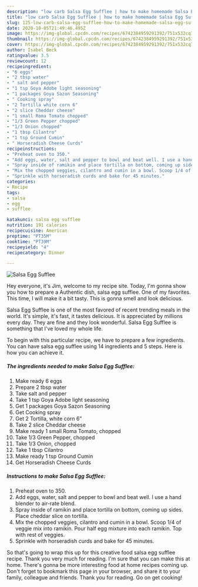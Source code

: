 ```yaml
---
description: "low carb Salsa Egg Sufflee | how to make homemade Salsa Egg Sufflee"
title: "low carb Salsa Egg Sufflee | how to make homemade Salsa Egg Sufflee"
slug: 125-low-carb-salsa-egg-sufflee-how-to-make-homemade-salsa-egg-sufflee
date: 2020-10-05T21:49:46.495Z
image: https://img-global.cpcdn.com/recipes/6742384959291392/751x532cq70/salsa-egg-sufflee-recipe-main-photo.jpg
thumbnail: https://img-global.cpcdn.com/recipes/6742384959291392/751x532cq70/salsa-egg-sufflee-recipe-main-photo.jpg
cover: https://img-global.cpcdn.com/recipes/6742384959291392/751x532cq70/salsa-egg-sufflee-recipe-main-photo.jpg
author: Isabel Beck
ratingvalue: 3.5
reviewcount: 12
recipeingredient:
- "6 eggs"
- "2 tbsp water"
- " salt and pepper"
- "1 tsp Goya Adobe light seasoning"
- "1 packages Goya Sazon Seasoning"
- " Cooking spray"
- "2 Tortilla white corn 6"
- "2 slice Cheddar cheese"
- "1 small Roma Tomato chopped"
- "1/3 Green Pepper chopped"
- "1/3 Onion chopped"
- "1 tbsp Cilantro"
- "1 tsp Ground Cumin"
- " Horseradish Cheese Curds"
recipeinstructions:
- "Preheat oven to 350."
- "Add eggs, water, salt and pepper to bowl and beat well. I use a hand blender to air-rate blend."
- "Spray inside of ramikin and place tortilla on bottom, coming up sides. Place cheddar slice on tortilla."
- "Mix the chopped veggies, cilantro and cumin in a bowl. Scoop 1/4 of veggie mix into ramikin.  Pour half egg mixture into each ramikin.  Top with rest of veggies."
- "Sprinkle with horseradish curds and bake for 45 minutes."
categories:
- Recipe
tags:
- salsa
- egg
- sufflee

katakunci: salsa egg sufflee 
nutrition: 191 calories
recipecuisine: American
preptime: "PT35M"
cooktime: "PT39M"
recipeyield: "4"
recipecategory: Dinner

---
```



![Salsa Egg Sufflee](https://img-global.cpcdn.com/recipes/6742384959291392/751x532cq70/salsa-egg-sufflee-recipe-main-photo.jpg)

Hey everyone, it's Jim, welcome to my recipe site. Today, I'm gonna show you how to prepare a Authentic dish, salsa egg sufflee. One of my favorites. This time, I will make it a bit tasty. This is gonna smell and look delicious.

Salsa Egg Sufflee is one of the most favored of recent trending meals in the world. It's simple, it's fast, it tastes delicious. It is appreciated by millions every day. They are fine and they look wonderful. Salsa Egg Sufflee is something that I've loved my whole life.




To begin with this particular recipe, we have to prepare a few ingredients. You can have salsa egg sufflee using 14 ingredients and 5 steps. Here is how you can achieve it.

<!--inarticleads1-->

##### The ingredients needed to make Salsa Egg Sufflee:

1. Make ready 6 eggs
1. Prepare 2 tbsp water
1. Take  salt and pepper
1. Take 1 tsp Goya Adobe light seasoning
1. Get 1 packages Goya Sazon Seasoning
1. Get  Cooking spray
1. Get 2 Tortilla, white corn 6&#34;
1. Take 2 slice Cheddar cheese
1. Make ready 1 small Roma Tomato, chopped
1. Take 1/3 Green Pepper, chopped
1. Take 1/3 Onion, chopped
1. Take 1 tbsp Cilantro
1. Make ready 1 tsp Ground Cumin
1. Get  Horseradish Cheese Curds




<!--inarticleads2-->

##### Instructions to make Salsa Egg Sufflee:

1. Preheat oven to 350.
1. Add eggs, water, salt and pepper to bowl and beat well. I use a hand blender to air-rate blend.
1. Spray inside of ramikin and place tortilla on bottom, coming up sides. Place cheddar slice on tortilla.
1. Mix the chopped veggies, cilantro and cumin in a bowl. Scoop 1/4 of veggie mix into ramikin.  Pour half egg mixture into each ramikin.  Top with rest of veggies.
1. Sprinkle with horseradish curds and bake for 45 minutes.




So that's going to wrap this up for this creative food salsa egg sufflee recipe. Thank you very much for reading. I'm sure that you can make this at home. There's gonna be more interesting food at home recipes coming up. Don't forget to bookmark this page in your browser, and share it to your family, colleague and friends. Thank you for reading. Go on get cooking!
